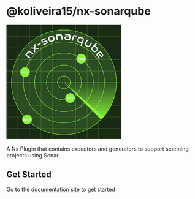 # @koliveira15/nx-sonarqube

<img src='apps/docs-site/src/assets/radar.webp' width='300'>

A Nx Plugin that contains executors and generators to support scanning projects using Sonar

## Get Started

Go to the [documentation site](https://nx-sonarqube.dev/) to get started

